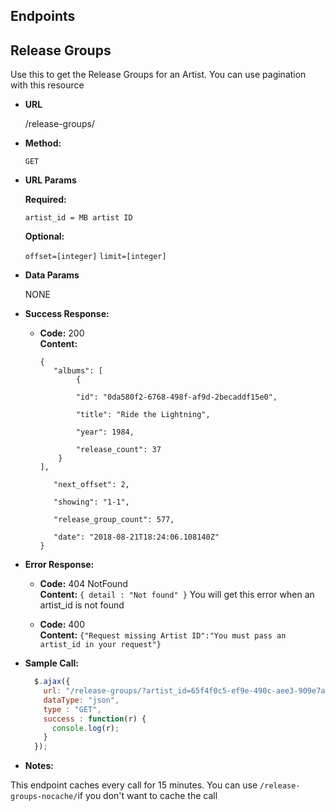 ## Endpoints

**Release Groups**
----
Use this to get the Release Groups for an Artist. You can use pagination with this resource

* **URL**

  /release-groups/

* **Method:**
  
  `GET` 
  
*  **URL Params**

   **Required:**
 
   `artist_id = MB artist ID`

   **Optional:**
 
   `offset=[integer]`
   `limit=[integer]`

* **Data Params**

  NONE

* **Success Response:**

  * **Code:** 200 <br />
    **Content:** 
    ```
    {
       "albums": [
            {
        
            "id": "0da580f2-6768-498f-af9d-2becaddf15e0",
            
            "title": "Ride the Lightning",
            
            "year": 1984,
            
            "release_count": 37  
        }
    ],
    
       "next_offset": 2,  
    
       "showing": "1-1",  
    
       "release_group_count": 577,  
    
       "date": "2018-08-21T18:24:06.108140Z"  
    }
    ```
 
* **Error Response:**

  * **Code:** 404 NotFound <br />
    **Content:** `{ detail : "Not found" }`
    You will get this error when an artist_id is not found
    

  * **Code:** 400 <br />
    **Content:** `{"Request missing Artist ID":"You must pass an artist_id in your request"}`
    
 

* **Sample Call:**

  ```javascript
    $.ajax({
      url: "/release-groups/?artist_id=65f4f0c5-ef9e-490c-aee3-909e7ae6b2ab&limit=1&offset=1",
      dataType: "json",
      type : "GET",
      success : function(r) {
        console.log(r);
      }
    });
  ```

* **Notes:**

This endpoint caches every call for 15 minutes. You can use `/release-groups-nocache/`if you don't want to cache the call

